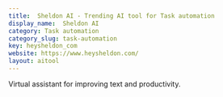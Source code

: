 ```yaml
---
title:  Sheldon AI - Trending AI tool for Task automation
display_name:  Sheldon AI
category: Task automation
category_slug: task-automation
key: heysheldon_com
website: https://www.heysheldon.com/
layout: aitool
---
```


Virtual assistant for improving text and productivity.

